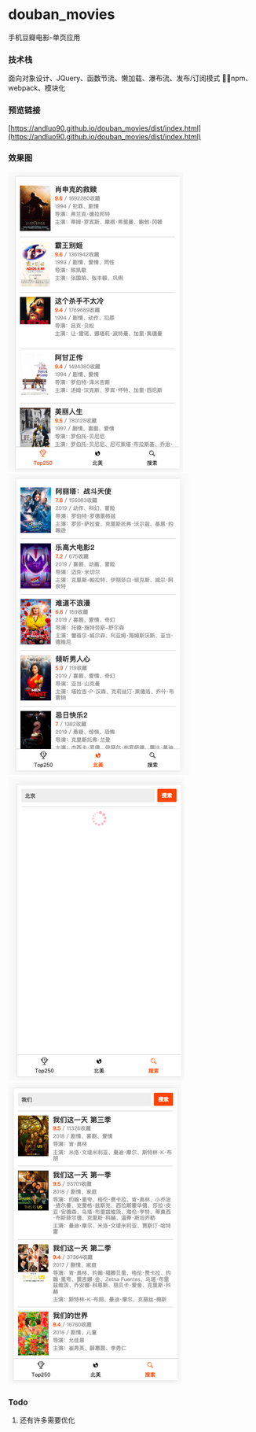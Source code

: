 # douban_movies
手机豆瓣电影-单页应用

### 技术栈
面向对象设计、JQuery、函数节流、懒加载、瀑布流、发布/订阅模式
npm、webpack、模块化



### 预览链接
[https://andluo90.github.io/douban_movies/dist/index.html](https://andluo90.github.io/douban_movies/dist/index.html)

### 效果图
![top250](/src/img/img1.png)
![北美](/src/img/img2.png)
![搜索中](/src/img/img3.png)
![搜索结果](/src/img/img4.png)

### Todo
1. 还有许多需要优化


